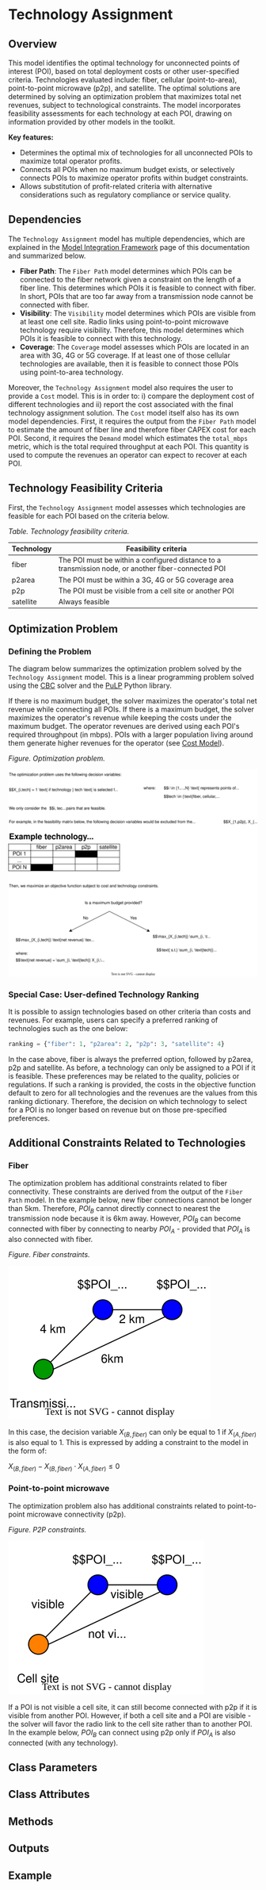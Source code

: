 # Technology Assignment

## Overview

This model identifies the optimal technology for unconnected points of interest (POI), based on total deployment costs or other user-specified criteria. Technologies evaluated include: fiber, cellular (point-to-area), point-to-point microwave (p2p), and satellite. The optimal solutions are determined by solving an optimization problem that maximizes total net revenues, subject to technological constraints. The model incorporates feasibility assessments for each technology at each POI, drawing on information provided by other models in the toolkit.

**Key features:**

- Determines the optimal mix of technologies for all unconnected POIs to maximize total operator profits.
- Connects all POIs when no maximum budget exists, or selectively connects POIs to maximize operator profits within budget constraints.
- Allows substitution of profit-related criteria with alternative considerations such as regulatory compliance or service quality.

## Dependencies

The `Technology Assignment` model has multiple dependencies, which are explained in the [Model Integration Framework](integrations.md) page of this documentation and summarized below.

- **Fiber Path**: The `Fiber Path` model determines which POIs can be connected to the fiber network given a constraint on the length of a fiber line. This determines which POIs it is feasible to connect with fiber. In short, POIs that are too far away from a transmission node cannot be connected with fiber.
- **Visibility**: The `Visibility` model determines which POIs are visible from at least one cell site. Radio links using point-to-point microwave technology require visibility. Therefore, this model determines which POIs it is feasible to connect with this technology.
- **Coverage**: The `Coverage` model assesses which POIs are located in an area with 3G, 4G or 5G coverage. If at least one of those cellular technologies are available, then it is feasible to connect those POIs using point-to-area technology.

Moreover, the `Technology Assignment` model also requires the user to provide a `Cost` model. This is in order to: i) compare the deployment cost of different technologies and ii) report the cost associated with the final technology assignment solution. The `Cost` model itself also has its own model dependencies. First, it requires the output from the `Fiber Path` model to estimate the amount of fiber line and therefore fiber CAPEX cost for each POI. Second, it requires the `Demand` model which estimates the `total_mbps` metric, which is the total required throughput at each POI. This quantity is used to compute the revenues an operator can expect to recover at each POI.

## Technology Feasibility Criteria

First, the `Technology Assignment` model assesses which technologies are feasible for each POI based on the criteria below.

_Table. Technology feasibility criteria._

| Technology | Feasibility criteria |
|-------------------|---------------|
| fiber | The POI must be within a configured distance to a transmission node, or another fiber-connected POI |
| p2area | The POI must be within a 3G, 4G or 5G coverage area |
| p2p | The POI must be visible from a cell site or another POI |
| satellite | Always feasible |

## Optimization Problem

### Defining the Problem

The diagram below summarizes the optimization problem solved by the `Technology Assignment` model. This is a linear programming problem solved using the [CBC](https://coin-or.github.io/Cbc/intro.html) solver and the [PuLP](https://coin-or.github.io/pulp/) Python library.

If there is no maximum budget, the solver maximizes the operator's total net revenue while connecting all POIs. If there is a maximum budget, the solver maximizes the operator's revenue while keeping the costs under the maximum budget. The operator revenues are derived using each POI's required throughpout (in mbps). POIs with a larger population living around them generate higher revenues for the operator (see [Cost Model](costmodel.md)).

_Figure. Optimization problem._

![optimization](diagrams/assignment.drawio.svg)

### Special Case: User-defined Technology Ranking

It is possible to assign technologies based on other criteria than costs and revenues. For example, users can specify a preferred ranking of technologies such as the one below:

```python
ranking = {"fiber": 1, "p2area": 2, "p2p": 3, "satellite": 4}
```

In the case above, fiber is always the preferred option, followed by p2area, p2p and satellite. As before, a technology can only be assigned to a POI if it is feasible. These preferences may be related to the quality, policies or regulations. If such a ranking is provided, the costs in the objective function default to zero for all technologies and the revenues are the values from this ranking dictionary. Therefore, the decision on which technology to select for a POI is no longer based on revenue but on those pre-specified preferences.

## Additional Constraints Related to Technologies

### Fiber

The optimization problem has additional constraints related to fiber connectivity. These constraints are derived from the output of the `Fiber Path` model. In the example below, new fiber connections cannot be longer than 5km. Therefore, $POI_{B}$ cannot directly connect to nearest the transmission node because it is 6km away. However, $POI_{B}$ can become connected with fiber by connecting to nearby $POI_{A}$ - provided that $POI_{A}$ is also connected with fiber.

_Figure. Fiber constraints._

![fiber-constraints](diagrams/fiber-constraints.drawio.svg)

In this case, the decision variable $X_{(B, fiber)}$ can only be equal to 1 if $X_{(A, fiber)}$ is also equal to 1. This is expressed by adding a constraint to the model in the form of:

$X_{(B, fiber)} - X_{(B, fiber)} \cdot X_{(A, fiber)} \leq 0$

### Point-to-point microwave

The optimization problem also has additional constraints related to point-to-point microwave connectivity (p2p).

_Figure. P2P constraints._

![p2p-constraints](diagrams/p2p-constraints.drawio.svg)

If a POI is not visible a cell site, it can still become connected with p2p if it is visible from another POI. However, if both a cell site and a POI are visible - the solver will favor the radio link to the cell site rather than to another POI. In the example below, $POI_{B}$ can connect using p2p only if $POI_{A}$ is also connected (with any technology).

## Class Parameters

## Class Attributes

## Methods

## Outputs

## Example
